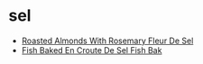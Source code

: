 # sel

 * [Roasted Almonds With Rosemary Fleur De Sel](../index/r/roasted-almonds-with-rosemary-fleur-de-sel-108939.json)
 * [Fish Baked En Croute De Sel Fish Bak](../index/f/fish-baked-en-croute-de-sel-fish-bak.json)
